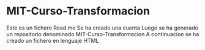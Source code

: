 # MIT-Curso-Transformacion
Este es un fichero Read me
Se ha creado una cuenta
Luego se ha generado un repositorio denominado MIT-Curso-Transformacion
A continuacion se ha creado un fichero en lenguaje HTML
